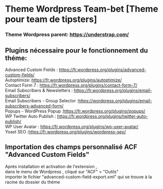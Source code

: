 # Theme Wordpress Team-bet [Theme pour team de tipsters]

### Theme Wordpress parent: https://understrap.com/

## Plugins nécessaire pour le fonctionnement du théme:
Advanced Custom Fields : https://fr.wordpress.org/plugins/advanced-custom-fields/ <br>
Autoptimize: https://fr.wordpress.org/plugins/autoptimize/ <br>
Contact Form 7 : https://fr.wordpress.org/plugins/contact-form-7/ <br>
Email Subscribers & Newsletters : https://fr.wordpress.org/plugins/email-subscribers/ <br>
Email Subscribers - Group Selector :https://wordpress.org/plugins/email-subscribers-advanced-form/ <br>
Popups - WordPress Popup :https://fr.wordpress.org/plugins/popups/ <br>
WP Twitter Auto Publish : https://fr.wordpress.org/plugins/twitter-auto-publish/ <br>
WP User Avatar : https://fr.wordpress.org/plugins/wp-user-avatar/ <br>
Yoast SEO :https://fr.wordpress.org/plugins/wordpress-seo/ <br>


## Importation des champs personnalisé ACF "Advanced Custom Fields"

Aprés installation et activation de l'extension , <br>
dans le menu de Wordpress , cliqué sur "ACF" > "Outils" <br>
importer le fichier "advanced-custom-field-export.xml" qui se trouve à la racine du dossier du théme <br>

